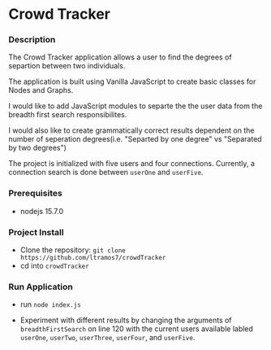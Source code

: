 # Crowd Tracker

### Description

The Crowd Tracker application allows a user to find the degrees of separtion between two individuals.

The application is built using Vanilla JavaScript to create basic classes for Nodes and Graphs.

I would like to add JavaScript modules to separte the the user data from the breadth first search responsibilites.

I would also like to create grammatically correct results dependent on the number of seperation degrees(i.e. "Separted by one degree" vs "Separated by two degrees")

The project is initialized with five users and four connections. Currently, a connection search is done between `userOne` and `userFive`. 

### Prerequisites
- nodejs 15.7.0


### Project Install
- Clone the repository: `git clone https://github.com/ltramos7/crowdTracker`
- cd into `crowdTracker`

### Run Application
- run `node index.js`

- Experiment with different results by changing the arguments of `breadthFirstSearch` on line 120 with the current users available labled `userOne`, `userTwo`, `userThree`, `userFour`, and `userFive`.
